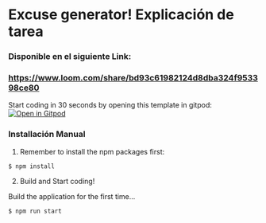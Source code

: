 # Excuse generator! Explicación de tarea
### Disponible en el siguiente Link:
### https://www.loom.com/share/bd93c61982124d8dba324f953398ce80

Start coding in 30 seconds by opening this template in gitpod:
[![Open in Gitpod](https://gitpod.io/button/open-in-gitpod.svg)](https://gitpod.io#https://github.com/4GeeksAcademy/vanillajs-hello.git)

###  Installación Manual
1) Remember to install the npm packages first:
```
$ npm install
```

2) Build and Start coding!

Build the application for the first time...

```
$ npm run start
```
